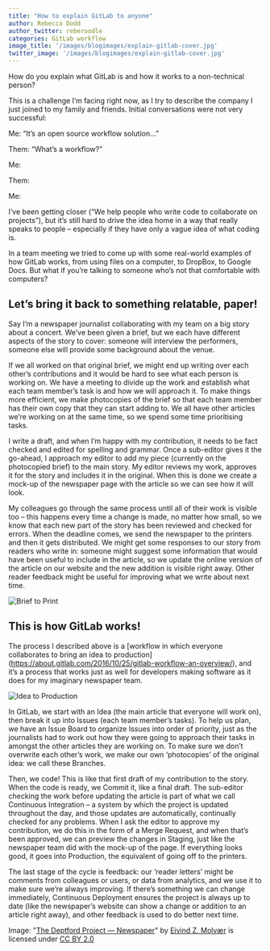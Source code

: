 ```yaml
---
title: "How to explain GitLab to anyone"
author: Rebecca Dodd
author_twitter: reberoodle
categories: GitLab workflow
image_title: '/images/blogimages/explain-gitlab-cover.jpg'
twitter_image: '/images/blogimages/explain-gitlab-cover.jpg'
---
```


How do you explain what GitLab is and how it works to a non-technical person?

This is a challenge I’m facing right now, as I try to describe the company I just joined to my family and friends. <!-- more --> Initial conversations were not very successful:


Me: “It’s an open source workflow solution...”

Them: “What’s a workflow?”

Me:

Them:

Me:


I’ve been getting closer (“We help people who write code to collaborate on projects”), but it’s still hard to drive the idea home in a way that really speaks to people – especially if they have only a vague idea of what coding is.

In a team meeting we tried to come up with some real-world examples of how GitLab works, from using files on a computer, to DropBox, to Google Docs. But what if you’re talking to someone who’s not that comfortable with computers?

## Let’s bring it back to something relatable, paper!

Say I’m a newspaper journalist collaborating with my team on a big story about a concert. We’ve been given a brief, but we each have different aspects of the story to cover: someone will interview the performers, someone else will provide some background about the venue.

If we all worked on that original brief, we might end up writing over each other’s contributions and it would be hard to see what each person is working on. We have a meeting to divide up the work and establish what each team member’s task is and how we will approach it. To make things more efficient, we make photocopies of the brief so that each team member has their own copy that they can start adding to. We all have other articles we’re working on at the same time, so we spend some time prioritising tasks.

I write a draft, and when I’m happy with my contribution, it needs to be fact checked and edited for spelling and grammar. Once a sub-editor gives it the go-ahead, I approach my editor to add my piece (currently on the photocopied brief) to the main story. My editor reviews my work, approves it for the story and includes it in the original. When this is done we create a mock-up of the newspaper page with the article so we can see how it will look.

My colleagues go through the same process until all of their work is visible too – this happens every time a change is made, no matter how small, so we know that each new part of the story has been reviewed and checked for errors. When the deadline comes, we send the newspaper to the printers and then it gets distributed. We might get some responses to our story from readers who write in: someone might suggest some information that would have been useful to include in the article, so we update the online version of the article on our website and the new addition is visible right away. Other reader feedback might be useful for improving what we write about next time.

![Brief to Print](/images/blogimages/brief-to-print.png)

## This is how GitLab works!

The process I described above is a [workflow in which everyone collaborates to bring an idea to production] (https://about.gitlab.com/2016/10/25/gitlab-workflow-an-overview/), and it’s a process that works just as well for developers making software as it does for my imaginary newspaper team.

![Idea to Production](/images/blogimages/idea-to-production.png)

In GitLab, we start with an Idea (the main article that everyone will work on), then break it up into Issues (each team member’s tasks). To help us plan, we have an Issue Board to organize Issues into order of priority, just as the journalists had to work out how they were going to approach their tasks in amongst the other articles they are working on. To make sure we don’t overwrite each other’s work, we make our own ‘photocopies’ of the original idea: we call these Branches.

Then, we code! This is like that first draft of my contribution to the story. When the code is ready, we Commit it, like a final draft. The sub-editor checking the work before updating the article is part of what we call Continuous Integration – a system by which the project is updated throughout the day, and those updates are automatically, continually checked for any problems. When I ask the editor to approve my contribution, we do this in the form of a Merge Request, and when that’s been approved, we can preview the changes in Staging, just like the newspaper team did with the mock-up of the page. If everything looks good, it goes into Production, the equivalent of going off to the printers.

The last stage of the cycle is feedback: our ‘reader letters’ might be comments from colleagues or users, or data from analytics, and we use it to make sure we’re always improving. If there’s something we can change immediately, Continuous Deployment ensures the project is always up to date (like the newspaper’s website can show a change or addition to an article right away), and other feedback is used to do better next time.

Image: "[The Deptford Project — Newspaper](https://www.flickr.com/photos/eivind1983/4703991995/in/gallery-94794587@N03-72157635294619645/)" by [Eivind Z. Molvær](https://www.flickr.com/photos/eivind1983/) is licensed under [CC BY 2.0](https://creativecommons.org/licenses/by/2.0/)
